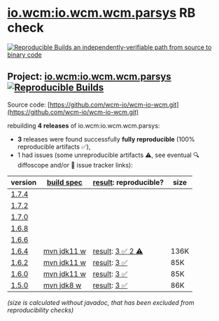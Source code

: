 [io.wcm:io.wcm.wcm.parsys](https://central.sonatype.com/artifact/io.wcm/io.wcm.wcm.parsys/versions) RB check
=======

[![Reproducible Builds](https://reproducible-builds.org/images/logos/rb.svg) an independently-verifiable path from source to binary code](https://reproducible-builds.org/)

## Project: [io.wcm:io.wcm.wcm.parsys](https://central.sonatype.com/artifact/io.wcm/io.wcm.wcm.parsys/versions) [![Reproducible Builds](https://img.shields.io/endpoint?url=https://raw.githubusercontent.com/jvm-repo-rebuild/reproducible-central/master/content/io/wcm/io.wcm.wcm/parsys/badge.json)](https://github.com/jvm-repo-rebuild/reproducible-central/blob/master/content/io/wcm/io.wcm.wcm/parsys/README.md)

Source code: [https://github.com/wcm-io/wcm-io-wcm.git](https://github.com/wcm-io/wcm-io-wcm.git)

rebuilding **4 releases** of io.wcm:io.wcm.wcm.parsys:
- **3** releases were found successfully **fully reproducible** (100% reproducible artifacts :white_check_mark:),
- 1 had issues (some unreproducible artifacts :warning:, see eventual :mag: diffoscope and/or :memo: issue tracker links):

| version | [build spec](/BUILDSPEC.md) | [result](https://reproducible-builds.org/docs/jvm/): reproducible? | size |
| -- | --------- | ------ | -- |
| [1.7.4](https://central.sonatype.com/artifact/io.wcm/io.wcm.wcm.parsys/1.7.4/pom) | | | |
| [1.7.2](https://central.sonatype.com/artifact/io.wcm/io.wcm.wcm.parsys/1.7.2/pom) | | | |
| [1.7.0](https://central.sonatype.com/artifact/io.wcm/io.wcm.wcm.parsys/1.7.0/pom) | | | |
| [1.6.8](https://central.sonatype.com/artifact/io.wcm/io.wcm.wcm.parsys/1.6.8/pom) | | | |
| [1.6.6](https://central.sonatype.com/artifact/io.wcm/io.wcm.wcm.parsys/1.6.6/pom) | | | |
| [1.6.4](https://central.sonatype.com/artifact/io.wcm/io.wcm.wcm.parsys/1.6.4/pom) | [mvn jdk11 w](wcm-parsys-1.6.4.buildspec) | [result](io.wcm.wcm.parsys-1.6.4.buildinfo): [3 :white_check_mark:  2 :warning:](io.wcm.wcm.parsys-1.6.4.buildcompare) | 136K |
| [1.6.2](https://central.sonatype.com/artifact/io.wcm/io.wcm.wcm.parsys/1.6.2/pom) | [mvn jdk11 w](wcm-parsys-1.6.2.buildspec) | [result](io.wcm.wcm.parsys-1.6.2.buildinfo): [3 :white_check_mark: ](io.wcm.wcm.parsys-1.6.2.buildcompare) | 85K |
| [1.6.0](https://central.sonatype.com/artifact/io.wcm/io.wcm.wcm.parsys/1.6.0/pom) | [mvn jdk11 w](wcm-parsys-1.6.0.buildspec) | [result](io.wcm.wcm.parsys-1.6.0.buildinfo): [3 :white_check_mark: ](io.wcm.wcm.parsys-1.6.0.buildcompare) | 85K |
| [1.5.0](https://central.sonatype.com/artifact/io.wcm/io.wcm.wcm.parsys/1.5.0/pom) | [mvn jdk8 w](wcm-parsys-1.5.0.buildspec) | [result](io.wcm.wcm.parsys-1.5.0.buildinfo): [3 :white_check_mark: ](io.wcm.wcm.parsys-1.5.0.buildcompare) | 86K |

<i>(size is calculated without javadoc, that has been excluded from reproducibility checks)</i>
